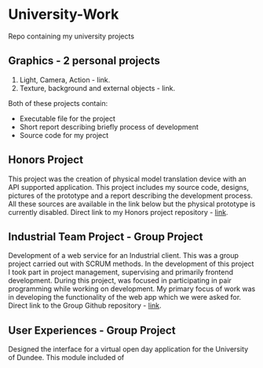 # University-Work
 Repo containing my university projects

## Graphics - 2 personal projects
1. Light, Camera, Action - link.
2. Texture, background and external objects - link.

Both of these projects contain:
- Executable file for the project
- Short report describing briefly process of development
- Source code for my project

## Honors Project
This project was the creation of physical model translation device with an API supported application. This project includes my source code, designs, pictures of the prototype and a report describing the development process. All these sources are available in the link below but the physical prototype is currently disabled.
Direct link to my Honors project repository - [link](https://github.com/TruthgamiPC/HonorsProject).

## Industrial Team Project - Group Project
Development of a web service for an Industrial client. This was a group project carried out with SCRUM methods.
In the development of this project I took part in project management, supervising and primarily frontend development.
During this project, was focused in participating in pair programming while working on development. My primary focus of work was in developing the functionality of the web app which we were asked for.
Direct link to the Group Github repository - [link](https://github.com/jokbutkus/theo-health-industrial-project).

## User Experiences - Group Project
Designed the interface for a virtual open day application for the University of Dundee.
This module included of
